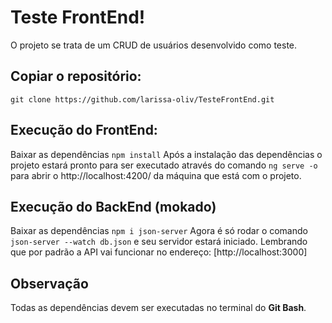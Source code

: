 # Teste FrontEnd!
O projeto se trata de um CRUD de usuários desenvolvido como teste.

## Copiar o repositório:

`git clone https://github.com/larissa-oliv/TesteFrontEnd.git`

## Execução do FrontEnd:

Baixar as dependências `npm install`
Após a instalação das dependências o projeto estará pronto para ser executado através do comando `ng serve -o` para abrir o http://localhost:4200/ da máquina que está com o projeto.

## Execução do BackEnd (mokado)
Baixar as dependências `npm i json-server`
Agora é só rodar o comando `json-server --watch db.json`  e seu servidor estará iniciado. Lembrando que por padrão a API vai funcionar no endereço:  [http://localhost:3000] 

## Observação

Todas as dependências devem ser executadas no terminal do **Git Bash**.
